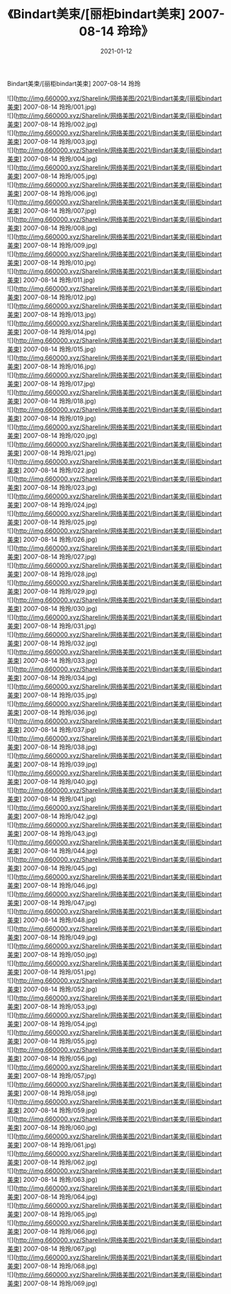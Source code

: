 ﻿---
layout: post
title:  《Bindart美束/[丽柜bindart美束] 2007-08-14 玲玲》
date:   2021-01-12
img: http://img.660000.xyz/Sharelink/网络美图/2021/Bindart美束/[丽柜bindart美束] 2007-08-14 玲玲/000.jpg
categories: [美女, 清纯, 唯美]
---

Bindart美束/[丽柜bindart美束] 2007-08-14 玲玲

 ![](http://img.660000.xyz/Sharelink/网络美图/2021/Bindart美束/[丽柜bindart美束] 2007-08-14 玲玲/001.jpg) <br>![](http://img.660000.xyz/Sharelink/网络美图/2021/Bindart美束/[丽柜bindart美束] 2007-08-14 玲玲/002.jpg) <br>![](http://img.660000.xyz/Sharelink/网络美图/2021/Bindart美束/[丽柜bindart美束] 2007-08-14 玲玲/003.jpg) <br>![](http://img.660000.xyz/Sharelink/网络美图/2021/Bindart美束/[丽柜bindart美束] 2007-08-14 玲玲/004.jpg) <br>![](http://img.660000.xyz/Sharelink/网络美图/2021/Bindart美束/[丽柜bindart美束] 2007-08-14 玲玲/005.jpg) <br>![](http://img.660000.xyz/Sharelink/网络美图/2021/Bindart美束/[丽柜bindart美束] 2007-08-14 玲玲/006.jpg) <br>![](http://img.660000.xyz/Sharelink/网络美图/2021/Bindart美束/[丽柜bindart美束] 2007-08-14 玲玲/007.jpg) <br>![](http://img.660000.xyz/Sharelink/网络美图/2021/Bindart美束/[丽柜bindart美束] 2007-08-14 玲玲/008.jpg) <br>![](http://img.660000.xyz/Sharelink/网络美图/2021/Bindart美束/[丽柜bindart美束] 2007-08-14 玲玲/009.jpg) <br>![](http://img.660000.xyz/Sharelink/网络美图/2021/Bindart美束/[丽柜bindart美束] 2007-08-14 玲玲/010.jpg) <br>![](http://img.660000.xyz/Sharelink/网络美图/2021/Bindart美束/[丽柜bindart美束] 2007-08-14 玲玲/011.jpg) <br>![](http://img.660000.xyz/Sharelink/网络美图/2021/Bindart美束/[丽柜bindart美束] 2007-08-14 玲玲/012.jpg) <br>![](http://img.660000.xyz/Sharelink/网络美图/2021/Bindart美束/[丽柜bindart美束] 2007-08-14 玲玲/013.jpg) <br>![](http://img.660000.xyz/Sharelink/网络美图/2021/Bindart美束/[丽柜bindart美束] 2007-08-14 玲玲/014.jpg) <br>![](http://img.660000.xyz/Sharelink/网络美图/2021/Bindart美束/[丽柜bindart美束] 2007-08-14 玲玲/015.jpg) <br>![](http://img.660000.xyz/Sharelink/网络美图/2021/Bindart美束/[丽柜bindart美束] 2007-08-14 玲玲/016.jpg) <br>![](http://img.660000.xyz/Sharelink/网络美图/2021/Bindart美束/[丽柜bindart美束] 2007-08-14 玲玲/017.jpg) <br>![](http://img.660000.xyz/Sharelink/网络美图/2021/Bindart美束/[丽柜bindart美束] 2007-08-14 玲玲/018.jpg) <br>![](http://img.660000.xyz/Sharelink/网络美图/2021/Bindart美束/[丽柜bindart美束] 2007-08-14 玲玲/019.jpg) <br>![](http://img.660000.xyz/Sharelink/网络美图/2021/Bindart美束/[丽柜bindart美束] 2007-08-14 玲玲/020.jpg) <br>![](http://img.660000.xyz/Sharelink/网络美图/2021/Bindart美束/[丽柜bindart美束] 2007-08-14 玲玲/021.jpg) <br>![](http://img.660000.xyz/Sharelink/网络美图/2021/Bindart美束/[丽柜bindart美束] 2007-08-14 玲玲/022.jpg) <br>![](http://img.660000.xyz/Sharelink/网络美图/2021/Bindart美束/[丽柜bindart美束] 2007-08-14 玲玲/023.jpg) <br>![](http://img.660000.xyz/Sharelink/网络美图/2021/Bindart美束/[丽柜bindart美束] 2007-08-14 玲玲/024.jpg) <br>![](http://img.660000.xyz/Sharelink/网络美图/2021/Bindart美束/[丽柜bindart美束] 2007-08-14 玲玲/025.jpg) <br>![](http://img.660000.xyz/Sharelink/网络美图/2021/Bindart美束/[丽柜bindart美束] 2007-08-14 玲玲/026.jpg) <br>![](http://img.660000.xyz/Sharelink/网络美图/2021/Bindart美束/[丽柜bindart美束] 2007-08-14 玲玲/027.jpg) <br>![](http://img.660000.xyz/Sharelink/网络美图/2021/Bindart美束/[丽柜bindart美束] 2007-08-14 玲玲/028.jpg) <br>![](http://img.660000.xyz/Sharelink/网络美图/2021/Bindart美束/[丽柜bindart美束] 2007-08-14 玲玲/029.jpg) <br>![](http://img.660000.xyz/Sharelink/网络美图/2021/Bindart美束/[丽柜bindart美束] 2007-08-14 玲玲/030.jpg) <br>![](http://img.660000.xyz/Sharelink/网络美图/2021/Bindart美束/[丽柜bindart美束] 2007-08-14 玲玲/031.jpg) <br>![](http://img.660000.xyz/Sharelink/网络美图/2021/Bindart美束/[丽柜bindart美束] 2007-08-14 玲玲/032.jpg) <br>![](http://img.660000.xyz/Sharelink/网络美图/2021/Bindart美束/[丽柜bindart美束] 2007-08-14 玲玲/033.jpg) <br>![](http://img.660000.xyz/Sharelink/网络美图/2021/Bindart美束/[丽柜bindart美束] 2007-08-14 玲玲/034.jpg) <br>![](http://img.660000.xyz/Sharelink/网络美图/2021/Bindart美束/[丽柜bindart美束] 2007-08-14 玲玲/035.jpg) <br>![](http://img.660000.xyz/Sharelink/网络美图/2021/Bindart美束/[丽柜bindart美束] 2007-08-14 玲玲/036.jpg) <br>![](http://img.660000.xyz/Sharelink/网络美图/2021/Bindart美束/[丽柜bindart美束] 2007-08-14 玲玲/037.jpg) <br>![](http://img.660000.xyz/Sharelink/网络美图/2021/Bindart美束/[丽柜bindart美束] 2007-08-14 玲玲/038.jpg) <br>![](http://img.660000.xyz/Sharelink/网络美图/2021/Bindart美束/[丽柜bindart美束] 2007-08-14 玲玲/039.jpg) <br>![](http://img.660000.xyz/Sharelink/网络美图/2021/Bindart美束/[丽柜bindart美束] 2007-08-14 玲玲/040.jpg) <br>![](http://img.660000.xyz/Sharelink/网络美图/2021/Bindart美束/[丽柜bindart美束] 2007-08-14 玲玲/041.jpg) <br>![](http://img.660000.xyz/Sharelink/网络美图/2021/Bindart美束/[丽柜bindart美束] 2007-08-14 玲玲/042.jpg) <br>![](http://img.660000.xyz/Sharelink/网络美图/2021/Bindart美束/[丽柜bindart美束] 2007-08-14 玲玲/043.jpg) <br>![](http://img.660000.xyz/Sharelink/网络美图/2021/Bindart美束/[丽柜bindart美束] 2007-08-14 玲玲/044.jpg) <br>![](http://img.660000.xyz/Sharelink/网络美图/2021/Bindart美束/[丽柜bindart美束] 2007-08-14 玲玲/045.jpg) <br>![](http://img.660000.xyz/Sharelink/网络美图/2021/Bindart美束/[丽柜bindart美束] 2007-08-14 玲玲/046.jpg) <br>![](http://img.660000.xyz/Sharelink/网络美图/2021/Bindart美束/[丽柜bindart美束] 2007-08-14 玲玲/047.jpg) <br>![](http://img.660000.xyz/Sharelink/网络美图/2021/Bindart美束/[丽柜bindart美束] 2007-08-14 玲玲/048.jpg) <br>![](http://img.660000.xyz/Sharelink/网络美图/2021/Bindart美束/[丽柜bindart美束] 2007-08-14 玲玲/049.jpg) <br>![](http://img.660000.xyz/Sharelink/网络美图/2021/Bindart美束/[丽柜bindart美束] 2007-08-14 玲玲/050.jpg) <br>![](http://img.660000.xyz/Sharelink/网络美图/2021/Bindart美束/[丽柜bindart美束] 2007-08-14 玲玲/051.jpg) <br>![](http://img.660000.xyz/Sharelink/网络美图/2021/Bindart美束/[丽柜bindart美束] 2007-08-14 玲玲/052.jpg) <br>![](http://img.660000.xyz/Sharelink/网络美图/2021/Bindart美束/[丽柜bindart美束] 2007-08-14 玲玲/053.jpg) <br>![](http://img.660000.xyz/Sharelink/网络美图/2021/Bindart美束/[丽柜bindart美束] 2007-08-14 玲玲/054.jpg) <br>![](http://img.660000.xyz/Sharelink/网络美图/2021/Bindart美束/[丽柜bindart美束] 2007-08-14 玲玲/055.jpg) <br>![](http://img.660000.xyz/Sharelink/网络美图/2021/Bindart美束/[丽柜bindart美束] 2007-08-14 玲玲/056.jpg) <br>![](http://img.660000.xyz/Sharelink/网络美图/2021/Bindart美束/[丽柜bindart美束] 2007-08-14 玲玲/057.jpg) <br>![](http://img.660000.xyz/Sharelink/网络美图/2021/Bindart美束/[丽柜bindart美束] 2007-08-14 玲玲/058.jpg) <br>![](http://img.660000.xyz/Sharelink/网络美图/2021/Bindart美束/[丽柜bindart美束] 2007-08-14 玲玲/059.jpg) <br>![](http://img.660000.xyz/Sharelink/网络美图/2021/Bindart美束/[丽柜bindart美束] 2007-08-14 玲玲/060.jpg) <br>![](http://img.660000.xyz/Sharelink/网络美图/2021/Bindart美束/[丽柜bindart美束] 2007-08-14 玲玲/061.jpg) <br>![](http://img.660000.xyz/Sharelink/网络美图/2021/Bindart美束/[丽柜bindart美束] 2007-08-14 玲玲/062.jpg) <br>![](http://img.660000.xyz/Sharelink/网络美图/2021/Bindart美束/[丽柜bindart美束] 2007-08-14 玲玲/063.jpg) <br>![](http://img.660000.xyz/Sharelink/网络美图/2021/Bindart美束/[丽柜bindart美束] 2007-08-14 玲玲/064.jpg) <br>![](http://img.660000.xyz/Sharelink/网络美图/2021/Bindart美束/[丽柜bindart美束] 2007-08-14 玲玲/065.jpg) <br>![](http://img.660000.xyz/Sharelink/网络美图/2021/Bindart美束/[丽柜bindart美束] 2007-08-14 玲玲/066.jpg) <br>![](http://img.660000.xyz/Sharelink/网络美图/2021/Bindart美束/[丽柜bindart美束] 2007-08-14 玲玲/067.jpg) <br>![](http://img.660000.xyz/Sharelink/网络美图/2021/Bindart美束/[丽柜bindart美束] 2007-08-14 玲玲/068.jpg) <br>![](http://img.660000.xyz/Sharelink/网络美图/2021/Bindart美束/[丽柜bindart美束] 2007-08-14 玲玲/069.jpg) <br>